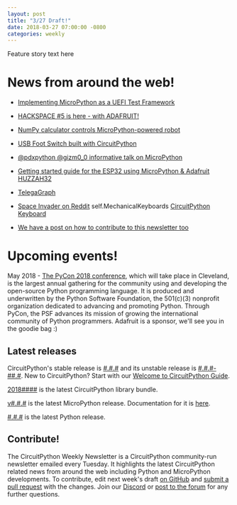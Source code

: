 ```yaml
---
layout: post
title: "3/27 Draft!"
date: 2018-03-27 07:00:00 -0800
categories: weekly
---
```


Feature story text here

# News from around the web!
* [Implementing MicroPython as a UEFI Test Framework](https://software.intel.com/en-us/blogs/2018/03/08/implementing-micropython-as-a-uefi-test-framework)
* [HACKSPACE #5 is here - with ADAFRUIT!](https://hackspace.raspberrypi.org/issues/5)
* [NumPy calculator controls MicroPython-powered robot](https://youtu.be/Az5W-PsQP64)
* [USB Foot Switch built with CircuitPython](https://learn.adafruit.com/USB-foot-switch-circuit-python)
* [@pdxpython @gizm0_0 informative talk on MicroPython](https://github.com/gizm00/pdxpython_meetup_march22)
* [Getting started guide for the ESP32 using MicroPython & Adafruit HUZZAH32](https://github.com/pvanallen/esp32-getstarted)
* [TelegaGraph](https://github.com/Lepeshka92/TelegaGraph)
* [Space Invader on Reddit](https://www.reddit.com/r/MechanicalKeyboards/comments/87523d/space_invader_update/) self.MechanicalKeyboards [CircuitPython Keyboard](https://i.imgur.com/MSkAxRG.jpg)


* [We have a post on how to contribute to this newsletter too](https://blog.adafruit.com/2018/03/22/contribute-to-the-circuitpython-weekly-newsletter-adafruit-on-github-circuitpython/)

# Upcoming events!
May 2018 - [The PyCon 2018 conference](https://us.pycon.org/2018/about/), which will take place in Cleveland, is the largest annual gathering for the community using and developing the open-source Python programming language. It is produced and underwritten by the Python Software Foundation, the 501(c)(3) nonprofit organization dedicated to advancing and promoting Python. Through PyCon, the PSF advances its mission of growing the international community of Python programmers. Adafruit is a sponsor, we'll see you in the goodie bag :)


## Latest releases

CircuitPython's stable release is [#.#.#](https://github.com/adafruit/circuitpython/releases/latest)
and its unstable release is [#.#.#-##.#](https://github.com/adafruit/circuitpython/releases). New to
CircuitPython? Start with our
[Welcome to CircuitPython Guide](https://learn.adafruit.com/welcome-to-circuitpython).

[2018####](https://github.com/adafruit/Adafruit_CircuitPython_Bundle/releases/latest) is the latest
CircuitPython library bundle.

[v#.#.#](https://micropython.org/download) is the latest MicroPython release. Documentation for it
is [here](http://docs.micropython.org/en/latest/pyboard/).

[#.#.#](https://www.python.org/downloads/) is the latest Python release.

## Contribute!

The CircuitPython Weekly Newsletter is a CircuitPython community-run newsletter emailed every
Tuesday. It highlights the latest CircuitPython related news from around the web including Python
and MicroPython developments. To contribute, edit next week's draft [on GitHub](https://github.com/adafruit/circuitpython-weekly-newsletter/tree/gh-pages/_drafts) and
[submit a pull request](https://help.github.com/articles/editing-files-in-your-repository/) with the
changes. Join our [Discord](https://adafru.it/discord) or [post to the
forum](https://forums.adafruit.com/viewforum.php?f=60) for any further questions.
